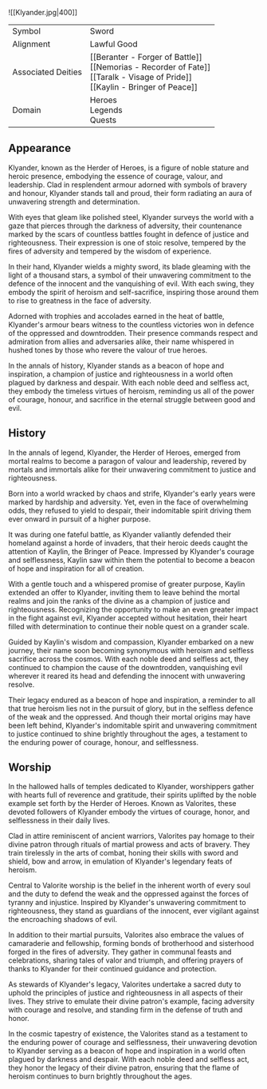 ![[Klyander.jpg|400]]

|                    |                                                                                                                                      |
| ------------------ | ------------------------------------------------------------------------------------------------------------------------------------ |
| Symbol             | Sword                                                                                                                                |
| Alignment          | Lawful Good                                                                                                                          |
| Associated Deities | [[Beranter - Forger of  Battle]]<br>[[Nemorias - Recorder of Fate]]<br>[[Taralk - Visage of Pride]]<br>[[Kaylin - Bringer of Peace]] |
| Domain             | Heroes<br>Legends<br>Quests                                                                                                          |

## Appearance

Klyander, known as the Herder of Heroes, is a figure of noble stature and heroic presence, embodying the essence of courage, valour, and leadership. Clad in resplendent armour adorned with symbols of bravery and honour, Klyander stands tall and proud, their form radiating an aura of unwavering strength and determination.

With eyes that gleam like polished steel, Klyander surveys the world with a gaze that pierces through the darkness of adversity, their countenance marked by the scars of countless battles fought in defence of justice and righteousness. Their expression is one of stoic resolve, tempered by the fires of adversity and tempered by the wisdom of experience.

In their hand, Klyander wields a mighty sword, its blade gleaming with the light of a thousand stars, a symbol of their unwavering commitment to the defence of the innocent and the vanquishing of evil. With each swing, they embody the spirit of heroism and self-sacrifice, inspiring those around them to rise to greatness in the face of adversity.

Adorned with trophies and accolades earned in the heat of battle, Klyander's armour bears witness to the countless victories won in defence of the oppressed and downtrodden. Their presence commands respect and admiration from allies and adversaries alike, their name whispered in hushed tones by those who revere the valour of true heroes.

In the annals of history, Klyander stands as a beacon of hope and inspiration, a champion of justice and righteousness in a world often plagued by darkness and despair. With each noble deed and selfless act, they embody the timeless virtues of heroism, reminding us all of the power of courage, honour, and sacrifice in the eternal struggle between good and evil.

## History

In the annals of legend, Klyander, the Herder of Heroes, emerged from mortal realms to become a paragon of valour and leadership, revered by mortals and immortals alike for their unwavering commitment to justice and righteousness.

Born into a world wracked by chaos and strife, Klyander's early years were marked by hardship and adversity. Yet, even in the face of overwhelming odds, they refused to yield to despair, their indomitable spirit driving them ever onward in pursuit of a higher purpose.

It was during one fateful battle, as Klyander valiantly defended their homeland against a horde of invaders, that their heroic deeds caught the attention of Kaylin, the Bringer of Peace. Impressed by Klyander's courage and selflessness, Kaylin saw within them the potential to become a beacon of hope and inspiration for all of creation.

With a gentle touch and a whispered promise of greater purpose, Kaylin extended an offer to Klyander, inviting them to leave behind the mortal realms and join the ranks of the divine as a champion of justice and righteousness. Recognizing the opportunity to make an even greater impact in the fight against evil, Klyander accepted without hesitation, their heart filled with determination to continue their noble quest on a grander scale.

Guided by Kaylin's wisdom and compassion, Klyander embarked on a new journey, their name soon becoming synonymous with heroism and selfless sacrifice across the cosmos. With each noble deed and selfless act, they continued to champion the cause of the downtrodden, vanquishing evil wherever it reared its head and defending the innocent with unwavering resolve.

Their legacy endured as a beacon of hope and inspiration, a reminder to all that true heroism lies not in the pursuit of glory, but in the selfless defence of the weak and the oppressed. And though their mortal origins may have been left behind, Klyander's indomitable spirit and unwavering commitment to justice continued to shine brightly throughout the ages, a testament to the enduring power of courage, honour, and selflessness.

## Worship

In the hallowed halls of temples dedicated to Klyander, worshippers gather with hearts full of reverence and gratitude, their spirits uplifted by the noble example set forth by the Herder of Heroes. Known as Valorites, these devoted followers of Klyander embody the virtues of courage, honor, and selflessness in their daily lives.

Clad in attire reminiscent of ancient warriors, Valorites pay homage to their divine patron through rituals of martial prowess and acts of bravery. They train tirelessly in the arts of combat, honing their skills with sword and shield, bow and arrow, in emulation of Klyander's legendary feats of heroism.

Central to Valorite worship is the belief in the inherent worth of every soul and the duty to defend the weak and the oppressed against the forces of tyranny and injustice. Inspired by Klyander's unwavering commitment to righteousness, they stand as guardians of the innocent, ever vigilant against the encroaching shadows of evil.

In addition to their martial pursuits, Valorites also embrace the values of camaraderie and fellowship, forming bonds of brotherhood and sisterhood forged in the fires of adversity. They gather in communal feasts and celebrations, sharing tales of valor and triumph, and offering prayers of thanks to Klyander for their continued guidance and protection.

As stewards of Klyander's legacy, Valorites undertake a sacred duty to uphold the principles of justice and righteousness in all aspects of their lives. They strive to emulate their divine patron's example, facing adversity with courage and resolve, and standing firm in the defense of truth and honor.

In the cosmic tapestry of existence, the Valorites stand as a testament to the enduring power of courage and selflessness, their unwavering devotion to Klyander serving as a beacon of hope and inspiration in a world often plagued by darkness and despair. With each noble deed and selfless act, they honor the legacy of their divine patron, ensuring that the flame of heroism continues to burn brightly throughout the ages.
